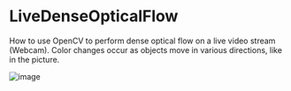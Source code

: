 # LiveDenseOpticalFlow
How to use OpenCV to perform dense optical flow on a live video stream (Webcam). Color changes occur as objects move in various directions, like in the picture.

![image](https://user-images.githubusercontent.com/82854373/234801625-60ec48f9-e6f4-490b-b22b-34ac3b5102b3.png)

